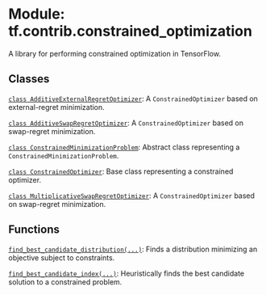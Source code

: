 <div itemscope itemtype="http://developers.google.com/ReferenceObject">
<meta itemprop="name" content="tf.contrib.constrained_optimization" />
<meta itemprop="path" content="Stable" />
</div>

# Module: tf.contrib.constrained_optimization

A library for performing constrained optimization in TensorFlow.

<!-- Placeholder for "Used in" -->


## Classes

[`class AdditiveExternalRegretOptimizer`](../../tf/contrib/constrained_optimization/AdditiveExternalRegretOptimizer.md): A `ConstrainedOptimizer` based on external-regret minimization.

[`class AdditiveSwapRegretOptimizer`](../../tf/contrib/constrained_optimization/AdditiveSwapRegretOptimizer.md): A `ConstrainedOptimizer` based on swap-regret minimization.

[`class ConstrainedMinimizationProblem`](../../tf/contrib/constrained_optimization/ConstrainedMinimizationProblem.md): Abstract class representing a `ConstrainedMinimizationProblem`.

[`class ConstrainedOptimizer`](../../tf/contrib/constrained_optimization/ConstrainedOptimizer.md): Base class representing a constrained optimizer.

[`class MultiplicativeSwapRegretOptimizer`](../../tf/contrib/constrained_optimization/MultiplicativeSwapRegretOptimizer.md): A `ConstrainedOptimizer` based on swap-regret minimization.

## Functions

[`find_best_candidate_distribution(...)`](../../tf/contrib/constrained_optimization/find_best_candidate_distribution.md): Finds a distribution minimizing an objective subject to constraints.

[`find_best_candidate_index(...)`](../../tf/contrib/constrained_optimization/find_best_candidate_index.md): Heuristically finds the best candidate solution to a constrained problem.

